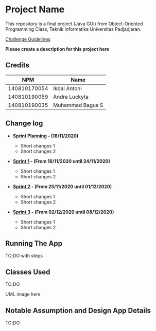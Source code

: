# Project Name

This repository is a final project (Java GUI) from Object-Oriented Programming Class, Teknik Informatika Universitas Padjadjaran. 

[Challenge Guidelines](challenge-guideline.md)

**Please create a description for this project here**

## Credits
| NPM           | Name           |
| ------------- |----------------|
| 140810170054  |Ikbal Antoni    |
| 140810190059  |Andre Luckyta   |
| 140810190035  |Muhammad Bagus S|

## Change log
- **[Sprint Planning](changelog/sprint-planning.md) - (18/11/2020)** 
   - Short changes 1
   - Short changes 2

- **[Sprint 1](changelog/sprint-1.md) - (From 18/11/2020 until 24/11/2020)** 
   - Short changes 1
   - Short changes 2

- **[Sprint 2](changelog/sprint-2.md) - (From 25/11/2020 until 01/12/2020)** 
   - Short changes 1
   - Short changes 2
   
- **[Sprint 3](changelog/sprint-3.md) - (From 02/12/2020 until 08/12/2020)** 
   - Short changes 1
   - Short changes 2

## Running The App

TO;DO with steps

## Classes Used

TO;DO

UML image here

## Notable Assumption and Design App Details

TO;DO
